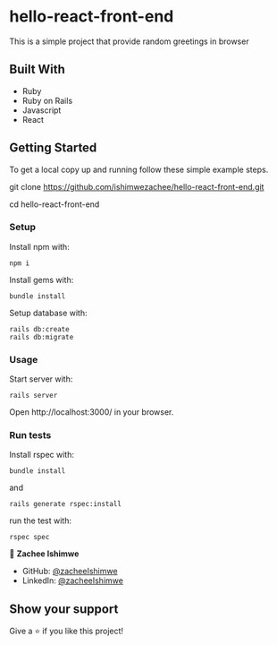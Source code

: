 # hello-react-front-end
This is a simple project that provide random greetings in browser 

## Built With

- Ruby
- Ruby on Rails
- Javascript
- React
## Getting Started

To get a local copy up and running follow these simple example steps.

git clone https://github.com/ishimwezachee/hello-react-front-end.git

cd hello-react-front-end

### Setup

Install npm with:

```
npm i
```
Install gems with:

```
bundle install
```
Setup database with:

```
rails db:create
rails db:migrate
```
### Usage

Start server with:

```
rails server
```

Open http://localhost:3000/ in your browser.

### Run tests

Install rspec with:

```
bundle install
```

and

```
rails generate rspec:install
```

run the test with:

```
rspec spec
```

👤 **Zachee Ishimwe**

- GitHub: [@zacheeIshimwe](https://github.com/ishimwezachee)
- LinkedIn: [@zacheeIshimwe](https://www.linkedin.com/in/zachee-ishimwe-ab952a119/)


## Show your support

Give a ⭐️ if you like this project!


